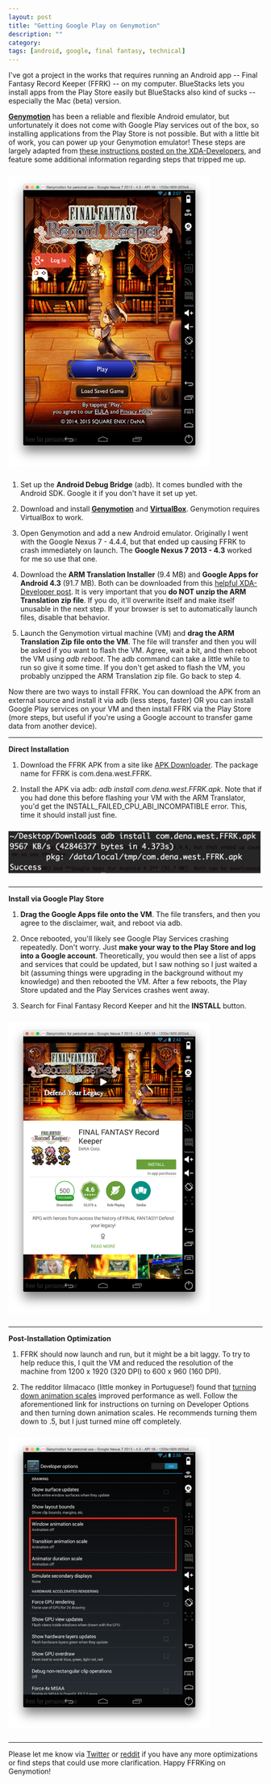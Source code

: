 ```yaml
---
layout: post
title: "Getting Google Play on Genymotion"
description: ""
category: 
tags: [android, google, final fantasy, technical]
---
```


I've got a project in the works that requires running an Android app -- Final Fantasy Record Keeper (FFRK) -- on my computer. BlueStacks lets you install apps from the Play Store easily but BlueStacks also kind of sucks -- especially the Mac (beta) version.

[**Genymotion**][1] has been a reliable and flexible Android emulator, but unfortunately it does not come with Google Play services out of the box, so installing applications from the Play Store is not possible. But with a little bit of work, you can power up your Genymotion emulator! These steps are largely adapted from [these instructions posted on the XDA-Developers][4], and feature some additional information regarding steps that tripped me up. 

<div>
	<img class="rounded-corners" style="max-width: 400px; margin-top: 10px; border: 0px;" src="/assets/images/posts/2015-04-22/ffrk-title.png"/>
	<p class="caption-text" style="line-height: 1.5em;  margin-bottom: 24px;"><strong></strong></p>
</div>

1. Set up the **Android Debug Bridge** (adb). It comes bundled with the Android SDK. Google it if you don't have it set up yet.

2. Download and install [**Genymotion**][2] and [**VirtualBox**][3]. Genymotion requires VirtualBox to work. 

3. Open Genymotion and add a new Android emulator. Originally I went with the Google Nexus 7 - 4.4.4, but that ended up causing FFRK to crash immediately on launch. The **Google Nexus 7 2013 - 4.3** worked for me so use that one.

4. Download the **ARM Translation Installer** (9.4 MB) and **Google Apps for Android 4.3** (91.7 MB). Both can be downloaded from this [helpful XDA-Developer post][4]. It is very important that you **do NOT unzip the ARM Translation zip file**. If you do, it'll overwrite itself and make itself unusable in the next step. If your browser is set to automatically launch files, disable that behavior.

5. Launch the Genymotion virtual machine (VM) and **drag the ARM Translation Zip file onto the VM**. The file will transfer and then you will be asked if you want to flash the VM. Agree, wait a bit, and then reboot the VM using *adb reboot*. The adb command can take a little while to run so give it some time. If you don't get asked to flash the VM, you probably unzipped the ARM Translation zip file. Go back to step 4.

<!--break-->

Now there are two ways to install FFRK. You can download the APK from an external source and install it via adb (less steps, faster) OR you can install Google Play services on your VM and then install FFRK via the Play Store (more steps, but useful if you're using a Google account to transfer game data from another device).

<hr class="separator"/>

**Direct Installation**

1. Download the FFRK APK from a site like [APK Downloader][6]. The package name for FFRK is com.dena.west.FFRK.

2. Install the APK via adb: *adb install com.dena.west.FFRK.apk*. Note that if you had done this before flashing your VM with the ARM Translator, you'd get the INSTALL_FAILED_CPU_ABI_INCOMPATIBLE error. This, time it should install just fine. 

<div>
	<img class="rounded-corners" style="max-width: 500px; margin-top: 10px; border: 0px;" src="/assets/images/posts/2015-04-22/direct.png"/>
	<p class="caption-text" style="line-height: 1.5em;  margin-bottom: 24px;"><strong></strong></p>
</div>

<hr class="separator"/>

**Install via Google Play Store**

1. **Drag the Google Apps file onto the VM**. The file transfers, and then you agree to the disclaimer, wait, and reboot via adb. 

2. Once rebooted, you'll likely see Google Play Services crashing repeatedly. Don't worry. Just **make your way to the Play Store and log into a Google account**. Theoretically, you would then see a list of apps and services that could be updated, but I saw nothing so I just waited a bit (assuming things were upgrading in the background without my knowledge) and then rebooted the VM. After a few reboots, the Play Store updated and the Play Services crashes went away. 

3. Search for Final Fantasy Record Keeper and hit the **INSTALL** button. 

<div>
	<img class="rounded-corners" style="max-width: 400px; margin-top: 10px; border: 0px;" src="/assets/images/posts/2015-04-22/ffrk-playstore.png"/>
	<p class="caption-text" style="line-height: 1.5em;  margin-bottom: 24px;"><strong></strong></p>
</div>

<hr class="separator"/>

**Post-Installation Optimization**

1. FFRK should now launch and run, but it might be a bit laggy. To try to help reduce this, I quit the VM and reduced the resolution of the machine from 1200 x 1920 (320 DPI) to 600 x 960 (160 DPI).

2. The redditor lilmacaco (little monkey in Portuguese!) found that [turning down animation scales][5] improved performance as well. Follow the aforementioned link for instructions on turning on Developer Options and then turning down animation scales. He recommends turning them down to .5, but I just turned mine off completely. 

<div>
	<img class="rounded-corners" style="max-width: 400px; margin-top: 10px; border: 0px;" src="/assets/images/posts/2015-04-22/ffrk-animations.png"/>
	<p class="caption-text" style="line-height: 1.5em;  margin-bottom: 24px;"><strong></strong></p>
</div>

<hr class="separator"/>

Please let me know via [Twitter][6] or [reddit][7] if you have any more optimizations or find steps that could use more clarification. Happy FFRKing on Genymotion! 

[1]: https://www.genymotion.com/#!/
[2]: https://www.genymotion.com/#!/download
[3]: https://www.virtualbox.org/wiki/Downloads
[4]: http://forum.xda-developers.com/showthread.php?t=2528952
[5]: https://www.reddit.com/r/FFRecordKeeper/comments/31yetr/pc_players_which_emulator_do_you_use/cq6v94n
[6]: https://twitter.com/markmcerqueira
[7]: https://reddit.com/u/marktronic
